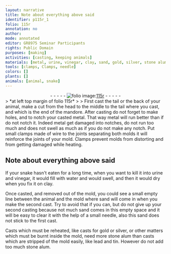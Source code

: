 ```yaml
---
layout: narrative
title: Note about everything above said
identifier: p115r_1
folio: 115r
annotation: no
author:
mode: annotated
editor: GR8975 Seminar Participants
rights: Public Domain
purposes: [making]
activities: [casting, keeping animals]
materials: [metal, urine, vinegar, clay, sand, gold, silver, stone alum, lead, tin]
tools: [clamps, Clamps, needle]
colors: []
plants: []
animals: [animal, snake]
---
```


 <div class="folio" align="center">- - - - - <a href="http://gallica.bnf.fr/ark:/12148/btv1b10500001g/f235.image" target="_blank"><img src="https://cu-mkp.github.io/GR8975-edition/assets/photo-icon.png" alt="folio image: " style="display:inline-block; margin-bottom:-3px;"/>115r</a> - - - - - </div>  <span class="activity"></span> <span class="activity"></span> 
> *at left top margin of folio 115r*
> 
> First cast the tail or the back of your <span class="animal">animal</span>, make a cut from the head to the middle to the tail where you cast, and which is the end of the mandore. After casting do not forget to make holes, and to notch your casted <span class="material">metal</span>. That way <span class="material">metal</span> will run better than if do not notch it. Indeed <span class="material">metal</span> get damaged into notches, do not run too much and does not swell as much as if you do not make any notch. Put small <span class="tool">clamps</span> made of wire to the joints separating both molds it will reinforce the joints of your mold. <span class="tool">Clamps</span> prevent molds from distorting and from getting damaged while heating.
 

## Note about everything above said

 
If your <span class="animal">snake</span> hasn't eaten for a long time, when you want to kill it into <span class="material">urine</span> and <span class="material">vinegar</span>, it would fill with water and would swell, and then it would dry when you fix it on <span class="material">clay</span>.
 
Once casted, and removed out of the mold, you could see a small empty line between the animal and the mold where <span class="material">sand</span> will come in when you make the second cast. Try to avoid that if you can, but do not give up your second casting because not much <span class="material">sand</span> comes in this empty space and it will be easy to clear it with the help of a small <span class="tool">needle</span>, also this <span class="material">sand</span> does not stick to the first cast.
 
Casts which must be reheated, like casts for <span class="material">gold</span> or <span class="material">silver</span>, or other matters which must be burnt inside the mold, need more <span class="material">stone alum</span> than casts which are stripped of the mold easily, like <span class="material">lead</span> and <span class="material">tin</span>. However do not add too much <span class="material">stone alum</span>.
 